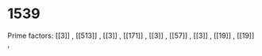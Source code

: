 # 1539

Prime factors: [[3]] , [[513]] , [[3]] , [[171]] , [[3]] , [[57]] , [[3]] , [[19]] , [[19]] , 